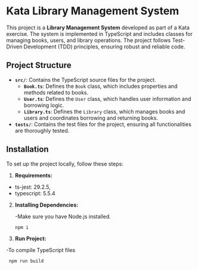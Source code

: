 # Kata Library Management System

This project is a **Library Management System** developed as part of a Kata exercise. The system is implemented in TypeScript and includes classes for managing books, users, and library operations. The project follows Test-Driven Development (TDD) principles, ensuring robust and reliable code.

## Project Structure

- **`src/`**: Contains the TypeScript source files for the project.
  - **`Book.ts`**: Defines the `Book` class, which includes properties and methods related to books.
  - **`User.ts`**: Defines the `User` class, which handles user information and borrowing logic.
  - **`Library.ts`**: Defines the `Library` class, which manages books and users and coordinates borrowing and returning books.
- **`tests/`**: Contains the test files for the project, ensuring all functionalities are thoroughly tested.

## Installation

To set up the project locally, follow these steps:

1. **Requirements:**
  - ts-jest: 29.2.5,
  - typescript: 5.5.4

2. **Installing Dependencies:**
   
   -Make sure you have Node.js installed.
   ```bash
   npm i

4. **Run Project:**
   
  -To compile TypeScript files
   ```bash
    npm run build

  
